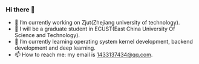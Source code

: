 ### Hi there 👋
- 🔭 I’m currently working on Zjut(Zhejiang university of technology).
- 🤔 I will be a graduate student in ECUST(East China University Of Science and Technology).
- 🌱 I’m currently learning operating system kernel development, backend development and deep learning. 
- 📫 How to reach me: my email is 1433137434@qq.com.


<!--
**mufiye/mufiye** is a ✨ _special_ ✨ repository because its `README.md` (this file) appears on your GitHub profile.

Here are some ideas to get you started:

- 🔭 I’m currently working on zjut
- 🌱 I’m currently learning operating system kernel development, network programming, C++
- 👯 I’m looking to collaborate on ...
- 🤔 I’m looking for help with ...
- 💬 Ask me about ...
- 📫 How to reach me: my email is 1433137434@qq.com
- 😄 Pronouns: ...
- ⚡ Fun fact: ...
-->
